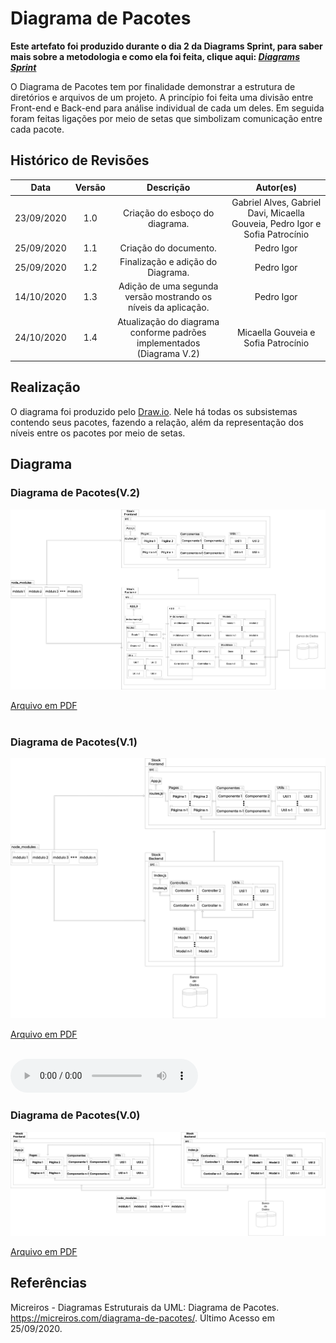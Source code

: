 # Diagrama de Pacotes
**Este artefato foi produzido durante o dia 2 da Diagrams Sprint, para saber mais sobre a metodologia e como ela foi feita, clique aqui: _[Diagrams Sprint](Modeling/Diagrams/Diagrams.md)_**

O Diagrama de Pacotes tem por finalidade demonstrar a estrutura de diretórios e arquivos de um projeto. A princípio foi feita uma divisão entre Front-end e Back-end para análise individual de cada um deles. Em seguida foram feitas ligações por meio de setas que simbolizam comunicação entre cada pacote.

## Histórico de Revisões
| Data | Versão | Descrição | Autor(es) |
|:----:|:------:|:---------:|:---------:|
| 23/09/2020 | 1.0 | Criação do esboço do diagrama. | Gabriel Alves, Gabriel Davi, Micaella Gouveia, Pedro Igor e Sofia Patrocínio |
| 25/09/2020 | 1.1 | Criação do documento. | Pedro Igor |
| 25/09/2020 | 1.2 | Finalização e adição do Diagrama. | Pedro Igor |
| 14/10/2020 | 1.3 | Adição de uma segunda versão mostrando os níveis da aplicação. | Pedro Igor |
| 24/10/2020 | 1.4 | Atualização do diagrama conforme padrões implementados (Diagrama V.2)| Micaella Gouveia e Sofia Patrocínio|

## Realização

O diagrama foi produzido pelo [Draw.io](https://draw.io). Nele há todas os subsistemas contendo seus pacotes, fazendo a relação, além da representação dos níveis entre os pacotes por meio de setas.

## Diagrama

### Diagrama de Pacotes(V.2)
![Diagrama de Pacotes](../../assets/diagramas/pacotes/DiagramaPacotesV2.png)

<a href="https://unbarqdsw.github.io/2020.1_G12_Stock/assets/pdf/diagramas/pacotes/DiagramaPacotesV2.pdf">Arquivo em PDF</a><br><br>

### Diagrama de Pacotes(V.1)
![Diagrama de Pacotes](../../assets/diagramas/pacotes/DiagramaPacotesV1.png)

<a href="https://unbarqdsw.github.io/2020.1_G12_Stock/assets/pdf/diagramas/pacotes/DiagramaPacotesV1.pdf">Arquivo em PDF</a><br><br>

<audio controls>
  <source src="https://unbarqdsw.github.io/2020.1_G12_Stock/assets/audios/diagramas/pacotes/Diagrama_de_Pacotes.wav" type="audio/mpeg">
</audio>

### Diagrama de Pacotes(V.0)
![Diagrama de Pacotes](../../assets/diagramas/pacotes/DiagramaPacotesV0.png)

<a href="https://unbarqdsw.github.io/2020.1_G12_Stock/assets/pdf/diagramas/pacotes/DiagramaPacotesV0.pdf">Arquivo em PDF</a>


## Referências
Micreiros - Diagramas Estruturais da UML: Diagrama de Pacotes. <https://micreiros.com/diagrama-de-pacotes/>. Último Acesso em 25/09/2020.